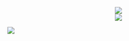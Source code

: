<p align="center">
  <img src="https://github-readme-stats-git-patch-1-sklyvan.vercel.app/api?username=Sklyvan&show_icons=true&theme=react"/>
  <br>
  <img src="https://github-readme-stats-git-patch-1-sklyvan.vercel.app/api/top-langs/?username=Sklyvan&layout=compact"/>
</p>
<img src="https://visitor-badge.glitch.me/badge?page_id=sklyvan.sklyvan">
